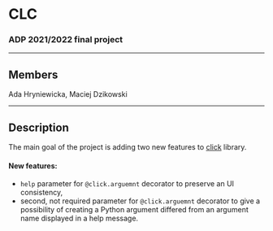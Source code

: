 # CLC

### ADP 2021/2022 final project

---

## Members

Ada Hryniewicka, Maciej Dzikowski

---
## Description

The main goal of the project is adding two new features to [click](https://click.palletsprojects.com/en/8.1.x/) library.

#### New features:
- `help` parameter for `@click.arguemnt` decorator to preserve an UI consistency,
- second, not required parameter for `@click.arguemnt` decorator to give a possibility of creating a Python argument differed from an argument name displayed in a help message.